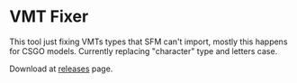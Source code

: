 # VMT Fixer

This tool just fixing VMTs types that SFM can't import, mostly this happens for CSGO models.
Currently replacing "character" type and letters case.

Download at [releases](https://github.com/INZAME/vmt_fixer/releases/latest) page.

